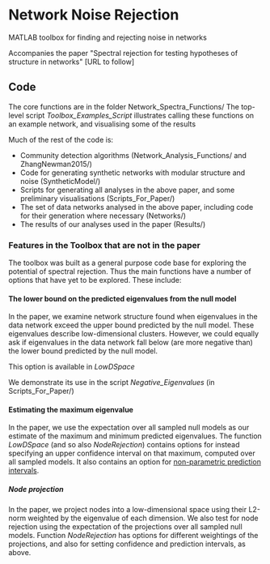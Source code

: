 Network Noise Rejection
============================

MATLAB toolbox for finding and rejecting noise in networks

Accompanies the paper "Spectral rejection for testing hypotheses of structure in networks" [URL to follow]

## Code
The core functions are in the folder Network_Spectra_Functions/
The top-level script *Toolbox_Examples_Script* illustrates calling these functions on an example network, and visualising some of the results

Much of the rest of the code is:
* Community detection algorithms (Network_Analysis_Functions/ and ZhangNewman2015/)
* Code for generating synthetic networks with modular structure and noise (SyntheticModel/)
* Scripts for generating all analyses in the above paper, and some preliminary visualisations (Scripts_For_Paper/)
* The set of data networks analysed in the above paper, including code for their generation where necessary (Networks/)
* The results of our analyses used in the paper (Results/)

### Features in the Toolbox that are not in the paper
The toolbox was built as a general purpose code base for exploring the potential of spectral rejection. Thus the main functions have a number of options that have yet to be explored. These include:

#### The lower bound on the predicted eigenvalues from the null model
In the paper, we examine network structure found when eigenvalues in the data network exceed the upper bound predicted by the null model. These eigenvalues describe low-dimensional clusters. However, we could equally ask if eigenvalues in the data network fall below (are more negative than) the lower bound predicted by the null model.

This option is available in _LowDSpace_

We demonstrate its use in the script *Negative_Eigenvalues* (in Scripts_For_Paper/)

#### Estimating the maximum eigenvalue
In the paper, we use the expectation over all sampled null models as our estimate of the maximum and minimum predicted eigenvalues. The function _LowDSpace_ (and so also _NodeRejection_) contains options for instead specifying an upper confidence interval on that maximum, computed over all sampled models. It also contains an option for [non-parametric prediction intervals](https://en.wikipedia.org/wiki/Prediction_interval). 

##### Node projection
In the paper, we project nodes into a low-dimensional space using their L2-norm weighted by the eigenvalue of each dimension. We also test for node rejection using the expectation of the projections over all sampled null models. Function _NodeRejection_ has options for different weightings of the projections, and also for setting confidence and prediction intervals, as above.

